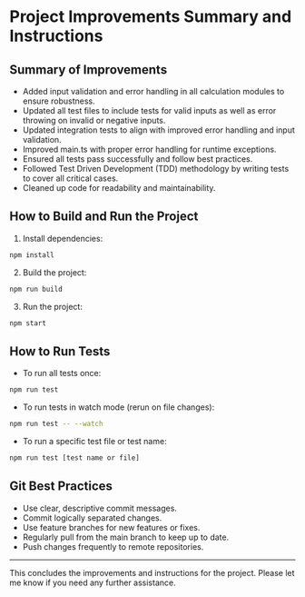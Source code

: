 # Project Improvements Summary and Instructions

## Summary of Improvements

- Added input validation and error handling in all calculation modules to ensure robustness.
- Updated all test files to include tests for valid inputs as well as error throwing on invalid or negative inputs.
- Updated integration tests to align with improved error handling and input validation.
- Improved main.ts with proper error handling for runtime exceptions.
- Ensured all tests pass successfully and follow best practices.
- Followed Test Driven Development (TDD) methodology by writing tests to cover all critical cases.
- Cleaned up code for readability and maintainability.

## How to Build and Run the Project

1. Install dependencies:

```bash
npm install
```

2. Build the project:

```bash
npm run build
```

3. Run the project:

```bash
npm start
```

## How to Run Tests

- To run all tests once:

```bash
npm run test
```

- To run tests in watch mode (rerun on file changes):

```bash
npm run test -- --watch
```

- To run a specific test file or test name:

```bash
npm run test [test name or file]
```

## Git Best Practices

- Use clear, descriptive commit messages.
- Commit logically separated changes.
- Use feature branches for new features or fixes.
- Regularly pull from the main branch to keep up to date.
- Push changes frequently to remote repositories.

---

This concludes the improvements and instructions for the project. Please let me know if you need any further assistance.
